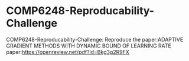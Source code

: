 # COMP6248-Reproducability-Challenge
COMP6248-Reproducability-Challenge: Reproduce the paper:ADAPTIVE GRADIENT METHODS WITH DYNAMIC BOUND OF LEARNING RATE
paper:https://openreview.net/pdf?id=Bkg3g2R9FX
